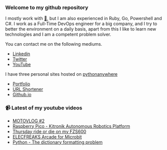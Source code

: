 ### Welcome to my github repository

I mostly work with [:snake:](https://www.python.org/), but I am also experienced in Ruby, Go, Powershell and C#. I work as a Full-Time DevOps engineer for a big company, and I try to better the environment on a daily basis, apart from this I like to learn new technologies and I am a competent problem solver.

You can contact me on the following mediums.
- [Linkedin](https://www.linkedin.com/in/r3ap3rpy)
- [Twitter](https://twitter.com/r3ap3rpy)
- [YouTube](https://www.youtube.com/channel/UC1qkMXH8d2I9DDAtBSeEHqg)

I have three personal sites hosted on [pythonanywhere](https://www.pythonanywhere.com/)
- [Portfolio](http://r3ap3rpy.pythonanywhere.com/)
- [URL Shortener](http://shortenpy.pythonanywhere.com/)
- [Github.io](https://r3ap3rpy.github.io/)

### :video_camera: Latest of my youtube videos
<!-- YOUTUBE:START -->
- [MOTOVLOG #2](https://www.youtube.com/watch?v=eYpLbFEQ100)
- [Raspberry Pico - Kitronik Autonomous Robotics Platform](https://www.youtube.com/watch?v=5_jCOzdgPwY)
- [Thursday ride or die on my FZS600](https://www.youtube.com/watch?v=nWovoM9MQ0E)
- [ELECFREAKS Arcade for Microbit](https://www.youtube.com/watch?v=sOuQkvSm6TU)
- [Python - The dictionary formatting problem](https://www.youtube.com/watch?v=JIY83V6VVo4)
<!-- YOUTUBE:END -->

